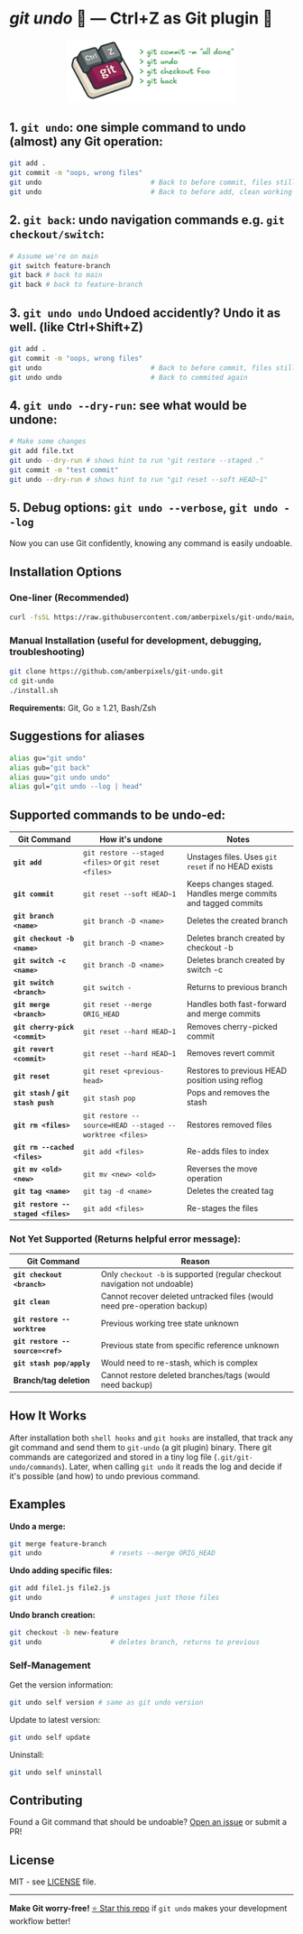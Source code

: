 # *git undo* 🥐 — Ctrl+Z as Git plugin 💫

<p align="center">
  <img src="logo.png" alt="Logo" width="300"/><br>
</p>

## 1. `git undo`: one simple command to undo (almost) any Git operation:

```bash
git add .
git commit -m "oops, wrong files"
git undo                           # Back to before commit, files still staged
git undo                           # Back to before add, clean working directory
```

## 2. `git back`: undo navigation commands e.g. `git checkout/switch`:

```bash
# Assume we're on main
git switch feature-branch
git back # back to main
git back # back to feature-branch
```

## 3. `git undo undo` Undoed accidently? Undo it as well. (like Ctrl+Shift+Z)

```bash
git add .
git commit -m "oops, wrong files"
git undo                           # Back to before commit, files still staged
git undo undo                      # Back to commited again
```

## 4. `git undo --dry-run`: see what would be undone:

```bash
# Make some changes
git add file.txt
git undo --dry-run # shows hint to run "git restore --staged ."
git commit -m "test commit"
git undo --dry-run # shows hint to run "git reset --soft HEAD~1"
```

## 5. Debug options: `git undo --verbose`, `git undo --log`

Now you can use Git confidently, knowing any command is easily undoable.

## Installation Options

### One-liner (Recommended)
```bash
curl -fsSL https://raw.githubusercontent.com/amberpixels/git-undo/main/install.sh | bash
```
### Manual Installation (useful for development, debugging, troubleshooting)
```bash
git clone https://github.com/amberpixels/git-undo.git
cd git-undo
./install.sh
```

**Requirements:** Git, Go ≥ 1.21, Bash/Zsh

## Suggestions for aliases

```bash
alias gu="git undo"
alias gub="git back"
alias guu="git undo undo"
alias gul="git undo --log | head"
```

## Supported commands to be undo-ed:

| Git Command | How it's undone | Notes |
|-------------|-----------------|-------|
| **`git add`** | `git restore --staged <files>` or `git reset <files>` | Unstages files. Uses `git reset` if no HEAD exists |
| **`git commit`** | `git reset --soft HEAD~1` | Keeps changes staged. Handles merge commits and tagged commits |
| **`git branch <name>`** | `git branch -D <name>` | Deletes the created branch |
| **`git checkout -b <name>`** | `git branch -D <name>` | Deletes branch created by checkout -b |
| **`git switch -c <name>`** | `git branch -D <name>` | Deletes branch created by switch -c |
| **`git switch <branch>`** | `git switch -` | Returns to previous branch |
| **`git merge <branch>`** | `git reset --merge ORIG_HEAD` | Handles both fast-forward and merge commits |
| **`git cherry-pick <commit>`** | `git reset --hard HEAD~1` | Removes cherry-picked commit |
| **`git revert <commit>`** | `git reset --hard HEAD~1` | Removes revert commit |
| **`git reset`** | `git reset <previous-head>` | Restores to previous HEAD position using reflog |
| **`git stash` / `git stash push`** | `git stash pop` | Pops and removes the stash |
| **`git rm <files>`** | `git restore --source=HEAD --staged --worktree <files>` | Restores removed files |
| **`git rm --cached <files>`** | `git add <files>` | Re-adds files to index |
| **`git mv <old> <new>`** | `git mv <new> <old>` | Reverses the move operation |
| **`git tag <name>`** | `git tag -d <name>` | Deletes the created tag |
| **`git restore --staged <files>`** | `git add <files>` | Re-stages the files |

### Not Yet Supported (Returns helpful error message):

| Git Command | Reason |
|-------------|--------|
| **`git checkout <branch>`** | Only `checkout -b` is supported (regular checkout navigation not undoable) |
| **`git clean`** | Cannot recover deleted untracked files (would need pre-operation backup) |
| **`git restore --worktree`** | Previous working tree state unknown |
| **`git restore --source=<ref>`** | Previous state from specific reference unknown |
| **`git stash pop/apply`** | Would need to re-stash, which is complex |
| **Branch/tag deletion** | Cannot restore deleted branches/tags (would need backup) |

## How It Works

After installation both `shell hooks` and `git hooks` are installed, that track any git command and send them to `git-undo` (a git plugin) binary. There git commands are categorized and stored in a tiny log file (`.git/git-undo/commands`). Later, when calling `git undo` it reads the log and decide if it's possible (and how) to undo previous command.

## Examples

**Undo a merge:**
```bash
git merge feature-branch
git undo                 # resets --merge ORIG_HEAD
```

**Undo adding specific files:**
```bash
git add file1.js file2.js
git undo                 # unstages just those files
```

**Undo branch creation:**
```bash
git checkout -b new-feature
git undo                 # deletes branch, returns to previous
```

### Self-Management

Get the version information:
```bash
git undo self version # same as git undo version
```

Update to latest version:
```bash
git undo self update
```

Uninstall:
```bash
git undo self uninstall
```

## Contributing

Found a Git command that should be undoable? [Open an issue](https://github.com/amberpixels/git-undo/issues) or submit a PR!

## License

MIT - see [LICENSE](LICENSE) file.

---

**Make Git worry-free!**
[⭐ Star this repo](https://github.com/amberpixels/git-undo) if `git undo` makes your development workflow better!
